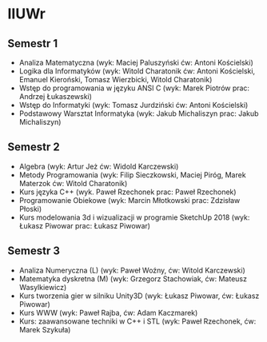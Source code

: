 # IIUWr

## Semestr 1 
- Analiza Matematyczna (wyk: Maciej Paluszyński ćw: Antoni Kościelski)
- Logika dla Informatyków (wyk: Witold Charatonik ćw: Antoni Kościelski, Emanuel Kieroński, Tomasz Wierzbicki, Witold Charatonik)
- Wstęp do programowania w języku ANSI C (wyk: Marek Piotrów prac: Andrzej Łukaszewski)
- Wstęp do Informatyki (wyk: Tomasz Jurdziński ćw: Antoni Kościelski)
- Podstawowy Warsztat Informatyka (wyk: Jakub Michaliszyn prac: Jakub Michaliszyn)

## Semestr 2
- Algebra (wyk: Artur Jeż ćw: Widold Karczewski)
- Metody Programowania (wyk: Filip Sieczkowski, Maciej Piróg, Marek Materzok ćw: Witold Charatonik)
- Kurs języka C++ (wyk. Paweł Rzechonek prac: Paweł Rzechonek)
- Programowanie Obiekowe (wyk: Marcin Młotkowski prac: Zdzisław Płoski)
- Kurs modelowania 3d i wizualizacji w programie SketchUp 2018 (wyk: Łukasz Piwowar prac: Łukasz Piwowar)

## Semestr 3
- Analiza Numeryczna (L) (wyk: Paweł Woźny, ćw: Witold Karczewski)
- Matematyka dyskretna (M) (wyk: Grzegorz Stachowiak, ćw: Mateusz Wasylkiewicz)
- Kurs tworzenia gier w silniku Unity3D (wyk: Łukasz Piwowar, ćw: Łukasz Piwowar)
- Kurs WWW (wyk: Paweł Rajba, ćw: Adam Kaczmarek)
- Kurs: zaawansowane techniki w C++ i STL (wyk: Paweł Rzechonek, ćw: Marek Szykuła)
